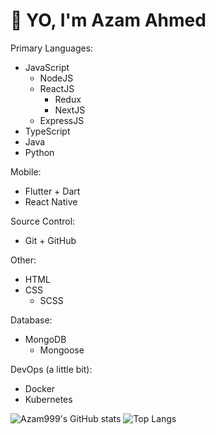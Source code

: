 # 👋 YO, I'm Azam Ahmed

Primary Languages:
- JavaScript
  - NodeJS
  - ReactJS
     - Redux
     - NextJS
  - ExpressJS
- TypeScript
- Java
- Python

Mobile:
- Flutter + Dart
- React Native

Source Control:
- Git + GitHub

Other:
- HTML
- CSS
  - SCSS 

Database:
- MongoDB
  - Mongoose

DevOps (a little bit):
- Docker
- Kubernetes

![Azam999's GitHub stats](https://github-readme-stats.vercel.app/api?username=azam999&count_private=true&show_icons=true&theme=dark)
![Top Langs](https://github-readme-stats.vercel.app/api/top-langs/?username=azam999)
